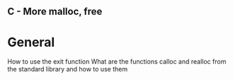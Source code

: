 ## C - More malloc, free
# General
  How to use the exit function
  What are the functions calloc and realloc from the standard library and how
  to use them
